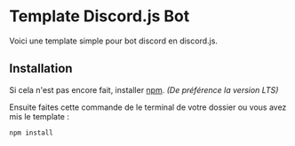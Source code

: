 # Template Discord.js Bot

Voici une template simple pour bot discord en discord.js.

## Installation

Si cela n'est pas encore fait, installer [npm](https://nodejs.org/fr/). *(De préférence la version LTS)*

Ensuite faites cette commande de le terminal de votre dossier ou vous avez mis le template :

```javascript
npm install
```